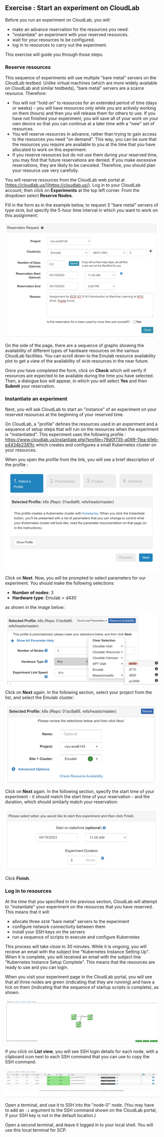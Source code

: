 
## Exercise : Start an experiment on CloudLab

Before you run an experiment on CloudLab, you will:

- make an advance reservation for the resources you need. 
- "instantiate" an experiment with your reserved resources.
- wait for your resources to be configured. 
- log in to resources to carry out the experiment. 

This exercise will guide you through those steps.

### Reserve resources

This sequence of experiments will use multiple "bare metal" servers on the CloudLab testbed. Unlike virtual machines (which are more widely available on CloudLab and similar testbeds), "bare metal" servers are a scarce resource. Therefore:

* You will not "hold on" to resources for an extended period of time (days or weeks) - you will have resources only while you are actively working on them (hours) and then you will release them for others to use. If you have not finished your experiment, you will save all of your work on your own device so that you can continue at a later time with a "new" set of resources.
* You will reserve resources in advance, rather than trying to gain access to the resources you need "on demand". This way, you can be sure that the resources you require are available to you at the time that you have allocated to work on this experiment.
* If you reserve resources but do not use them during your reserved time, you may find that future reservations are denied. If you make excessive reservations, they are likely to be canceled. Therefore, you should plan your resource use very carefully.

You will reserve resources from the CloudLab web portal at [https://cloudlab.us/](https://cloudlab.us/). Log in to your CloudLab account, then click on **Experiments** at the top left corner. From the dropdown select **Reserve Nodes**.

Fill in the form as in the example below, to request 3 "bare metal" servers of type `d430`, but specify the 5-hour time interval in which *you* want to work on this assignment:

![Reserve Nodes](../images/cloudlab-reservation.png)

On the side of the page, there are a sequence of graphs showing the availability of different types of hardware resources on the various CloudLab facilities. You can scroll down to the Emulab resource availability plot to get a view of the availability of `d430` resources in the near future.

Once you have completed the form, click on **Check** which will verify if resources are expected to be available during the time you have selected. Then, a dialogue box will appear, in which you will select **Yes** and then **Submit** your reservation.

### Instantiate an experiment

Next, you will ask CloudLab to start an "instance" of an experiment on your reserved resources at the beginning of your reserved time.

On CloudLab, a "profile" defines the resources used in an experiment and a sequence of setup steps that will run on the resources when the experiment is "instantiated". This experiment uses the following profile : https://www.cloudlab.us/instantiate.php?profile=79d0f735-a099-11ea-b1eb-e4434b2381fc which creates and configures a small Kubernetes cluster on your resources.

When you open the profile from the link, you will see a brief description of the profile :

![K8s Profile](../images/cloudlab-start-1.png)

Click on **Next**. Now, you will be prompted to select parameters for our experiment. You should make the following selections:

* **Number of nodes**: 3
* **Hardware type**: Emulab > d430

as shown in the image below:

![Parameterize](../images/cloudlab-start-2.png)

 Click on **Next** again. In the following section, select your project from the list, and select the Emulab cluster:


![Finalize](../images/cloudlab-start-3.png)

 Click on **Next** again. In the following section, specify the start time of your experiment - it should match the start time of your reservation - and the duration, which should similarly match your reservation:

![Schedule](../images/cloudlab-start-4.png)

Click **Finish**.

### Log in to resources

At the time that you specified in the previous section, CloudLab will attempt to "instantiate" your experiment on the resources that you have reserved. This means that it will:

* allocate three `d430` "bare metal" servers to the experiment
* configure network connectivity between them
* install your SSH keys on the servers
* run a sequence of scripts to execute and configure Kubernetes

This process will take close to 30 minutes.  While it is ongoing, you will receive an email with the subject line "Kubernetes Instance Setting Up". When it is complete, you will received an email with the subject line "Kubernetes Instance Setup Complete". This means that the resources are ready to use and you can login.  

When you visit your experiment page in the CloudLab portal, you will see that all three nodes are green (indicating that they are running) and have a tick on them (indicating that the sequence of startup scripts is complete), as shown.

![Profile ready](../images/topology_view.png)

If you click on **List view**, you will see SSH login details for each node, with a clipboard icon next to each SSH command that you can use to copy the SSH command. 

![Profile ready](../images/list_view.png)

Open a terminal, and use it to SSH into the "node-0" node. (You may have to add an `-i` argument to the SSH command shown on the CloudLab portal, if your SSH key is not in the default location.)

Open a second terminal, and leave it logged in to your local shell. You will use this local terminal for SCP.
